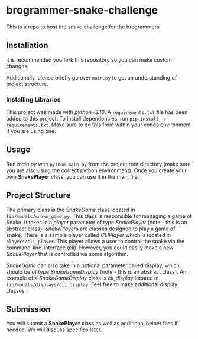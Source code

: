 # brogrammer-snake-challenge
This is a repo to host the snake challenge for the brogrammers


## Installation
It is recommended you fork this repository so you can make custom changes. 

Additionally, please briefly go over `main.py` to get an understanding of project structure. 

### Installing Libraries
This project was made with *python=3.10*. A `requirements.txt` file has been added to this project. 
To install dependencies, run `pip install -r requirements.txt`. Make sure to do this from 
within your conda environment if you are using one.

## Usage
Run *main.py* with `python main.py` from the project root directory (make sure you are also using the correct python environment). Once you create your own **SnakePlayer** class,
you can use it in the main file.


## Project Structure
The primary class is the *SnakeGame* class located in `lib/models/snake_game.py`. This class is responsible for managing 
a game of Snake. It takes in a *player* parameter of type *SnakePlayer* (note - this is an abstract class). *SnakePlayer*s are classes designed to play a game of snake. There is a sample player called *CLIPlayer* which is located in `players/cli_player`. This player allows a user to control the snake via the command-line-interface (cli). However, you could easily make a new *SnakePlayer* that is controlled via some algorithm. 


*SnakeGame* can also take in a optional parameter called display, which should be of type *SnakeGameDisplay* (note - this is an abstract class). An example of a *SnakeGameDisplay* class is *cli_display* located in `lib/models/displays/cli_display`. Feel free to make additional display classes.

## Submission
You will submit a **SnakePlayer** class as well as additional helper files if needed. We will discuss specifics later. 


